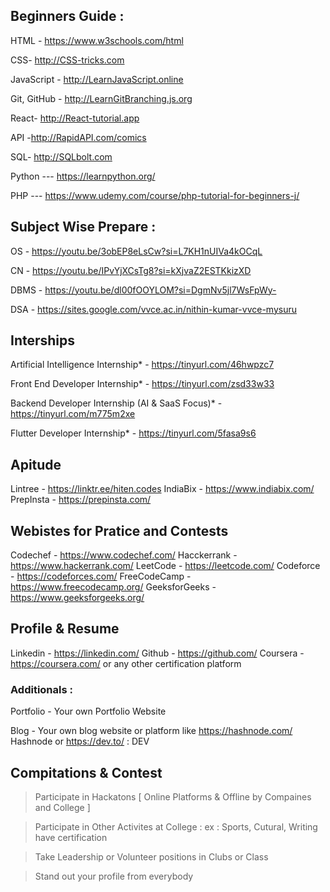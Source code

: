 ## Beginners Guide : 

HTML - https://www.w3schools.com/html

CSS- http://CSS-tricks.com

JavaScript - http://LearnJavaScript.online

Git, GitHub - http://LearnGitBranching.js.org

React- http://React-tutorial.app

API -http://RapidAPI.com/comics

SQL- http://SQLbolt.com

Python --- https://learnpython.org/

PHP --- https://www.udemy.com/course/php-tutorial-for-beginners-j/

## Subject Wise Prepare : 

OS  - https://youtu.be/3obEP8eLsCw?si=L7KH1nUIVa4kOCqL

CN  - https://youtu.be/IPvYjXCsTg8?si=kXjvaZ2ESTKkizXD

DBMS  - https://youtu.be/dl00fOOYLOM?si=DgmNv5jl7WsFpWy-

DSA  - https://sites.google.com/vvce.ac.in/nithin-kumar-vvce-mysuru



## Interships 

Artificial Intelligence Internship* -  https://tinyurl.com/46hwpzc7

 Front End Developer Internship* -  https://tinyurl.com/zsd33w33

 Backend Developer Internship (AI & SaaS Focus)* - https://tinyurl.com/m775m2xe

 Flutter Developer Internship* -  https://tinyurl.com/5fasa9s6

 ## Apitude 

 Lintree - https://linktr.ee/hiten.codes
 IndiaBix - https://www.indiabix.com/
 PrepInsta - https://prepinsta.com/

 ## Webistes for Pratice and Contests

Codechef - https://www.codechef.com/
Hacckerrank - https://www.hackerrank.com/
LeetCode - https://leetcode.com/
Codeforce - https://codeforces.com/
FreeCodeCamp - https://www.freecodecamp.org/
GeeksforGeeks - https://www.geeksforgeeks.org/

## Profile & Resume 
Linkedin - https://linkedin.com/
Github - https://github.com/
Coursera - https://coursera.com/ or any other certification platform 
### Additionals : 
Portfolio - Your own Portfolio Website 

Blog - Your own blog website or platform like https://hashnode.com/ Hashnode or https://dev.to/ : DEV

## Compitations & Contest 
> Participate in Hackatons [ Online Platforms & Offline by Compaines and College ]

> Participate in Other Activites at College : ex : Sports, Cutural, Writing have certification

> Take Leadership or Volunteer positions in Clubs or Class

> Stand out your profile from everybody

